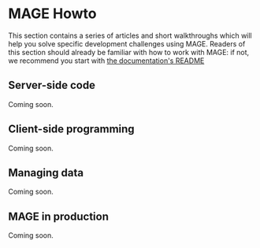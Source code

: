 # MAGE Howto

This section contains a series of articles and short walkthroughs which will help you solve specific
development challenges using MAGE. Readers of this section should already be familiar with how to
work with MAGE: if not, we recommend you start with [the documentation's README](../README.md)

## Server-side code

Coming soon.

## Client-side programming

Coming soon.

## Managing data

Coming soon.

## MAGE in production

Coming soon.
